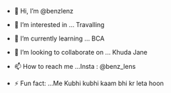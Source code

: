- 👋 Hi, I’m @benzlenz
- 👀 I’m interested in ... Travalling 
- 🌱 I’m currently learning ... BCA
- 💞️ I’m looking to collaborate on ... Khuda Jane 
- 📫 How to reach me ...Insta : @benz_lens

- ⚡ Fun fact: ...Me Kubhi kubhi kaam bhi kr leta hoon

<!---
benzlenz/benzlenz is a ✨ special ✨ repository because its `README.md` (this file) appears on your GitHub profile.
You can click the Preview link to take a look at your changes.
--->

